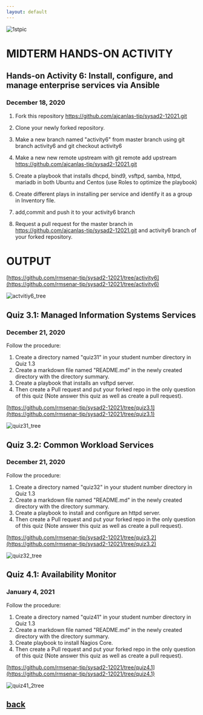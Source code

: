 ```yaml
---
layout: default
---
```



![1stpic](https://user-images.githubusercontent.com/75377706/104594832-ad7dd280-56ac-11eb-8dba-16a7f428d5d2.PNG)


# MIDTERM HANDS-ON ACTIVITY


## Hands-on Activity 6: Install, configure, and manage enterprise services via Ansible

### December 18, 2020


1. Fork this repository https://github.com/ajcanlas-tip/sysad2-12021.git

2. Clone your newly forked repository. 

3. Make a new branch named "activity6" from master branch using git branch activity6 and git checkout activity6

4. Make a new new remote upstream with git remote add upstream https://github.com/ajcanlas-tip/sysad2-12021.git

5. Create a playbook that installs dhcpd, bind9, vsftpd, samba, httpd, mariadb in both Ubuntu and Centos (use Roles to optimize the playbook)

6. Create different plays in installing per service and identify it as a group in Inventory file.

7. add,commit and push it to your activity6 branch

8. Request a pull request for the master branch in https://github.com/ajcanlas-tip/sysad2-12021.git  and activity6 branch of your forked repository.


# OUTPUT

[https://github.com/rmsenar-tip/sysad2-12021/tree/activity6](https://github.com/rmsenar-tip/sysad2-12021/tree/activity6)

![actvitiy6_tree](https://user-images.githubusercontent.com/75377706/104690432-6260cf80-573f-11eb-8aef-5157dfa04093.PNG)


## Quiz 3.1: Managed Information Systems Services

### December 21, 2020


Follow the procedure:

1. Create a directory named "quiz31" in your student number directory in Quiz 1.3
2. Create a markdown file named "README.md" in the newly created directory with the directory summary.
3. Create a playbook that installs an vsftpd server.
4. Then create a Pull request and put your forked repo in the only question of this quiz (Note answer this quiz as well as create a pull request).

[https://github.com/rmsenar-tip/sysad2-12021/tree/quiz3.1](https://github.com/rmsenar-tip/sysad2-12021/tree/quiz3.1)

![quiz31_tree](https://user-images.githubusercontent.com/75377706/104691367-0e56ea80-5741-11eb-9690-d1a9ad05c976.PNG)


## Quiz 3.2: Common Workload Services

### December 21, 2020


Follow the procedure:

1. Create a directory named "quiz32" in your student number directory in Quiz 1.3
2. Create a markdown file named "README.md" in the newly created directory with the directory summary.
3. Create a playbook to install and configure an httpd server.
4. Then create a Pull request and put your forked repo in the only question of this quiz (Note answer this quiz as well as create a pull request).

[https://github.com/rmsenar-tip/sysad2-12021/tree/quiz3.2](https://github.com/rmsenar-tip/sysad2-12021/tree/quiz3.2)

![quiz32_tree](https://user-images.githubusercontent.com/75377706/104691711-b967a400-5741-11eb-9049-9210d2e0c7de.PNG)


## Quiz 4.1: Availability Monitor


### January 4, 2021


Follow the procedure:

1. Create a directory named "quiz41" in your student number directory in Quiz 1.3
2. Create a markdown file named "README.md" in the newly created directory with the directory summary.
3. Create playbook to install Nagios Core.
4. Then create a Pull request and put your forked repo in the only question of this quiz (Note answer this quiz as well as create a pull request).

[https://github.com/rmsenar-tip/sysad2-12021/tree/quiz4.1](https://github.com/rmsenar-tip/sysad2-12021/tree/quiz4.1)

![quiz41_2tree](https://user-images.githubusercontent.com/75377706/104692576-30516c80-5743-11eb-8e3e-6a6820490de5.PNG)


## [back](./)
